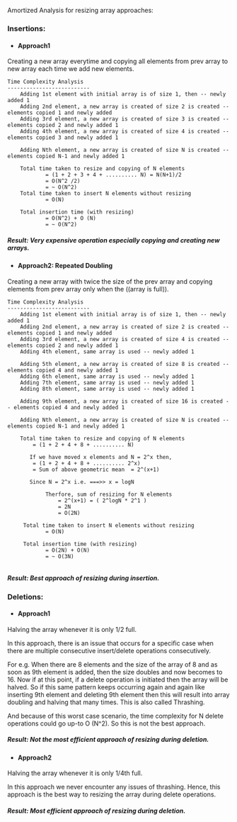 Amortized Analysis for resizing array approaches:

### Insertions:
####
* #### Approach1
Creating a new array everytime and copying all elements from prev array
to new array each time we add new elements.

````
Time Complexity Analysis
--------------------------
    Adding 1st element with initial array is of size 1, then -- newly added 1
    Adding 2nd element, a new array is created of size 2 is created -- elements copied 1 and newly added
    Adding 3rd element, a new array is created of size 3 is created -- elements copied 2 and newly added 1
    Adding 4th element, a new array is created of size 4 is created -- elements copied 3 and newly added 1

    Adding Nth element, a new array is created of size N is created -- elements copied N-1 and newly added 1

    Total time taken to resize and copying of N elements
            = (1 + 2 + 3 + 4 + .......... N) = N(N+1)/2 
            = O(N^2 /2) 
            = ~ O(N^2)
    Total time taken to insert N elements without resizing 
            = O(N)
            
    Total insertion time (with resizing)
            = O(N^2) + O (N)
            = ~ O(N^2)
````
##### Result:  Very expensive operation especially copying and creating new arrays.

####
* #### Approach2: Repeated Doubling
Creating a new array with twice the size of the prev array
and copying elements from prev array only when the ((array is full)).


````
Time Complexity Analysis
--------------------------
    Adding 1st element with initial array is of size 1, then -- newly added 1
    Adding 2nd element, a new array is created of size 2 is created -- elements copied 1 and newly added
    Adding 3rd element, a new array is created of size 4 is created -- elements copied 2 and newly added 1
    Adding 4th element, same array is used -- newly added 1
    
    Adding 5th element, a new array is created of size 8 is created -- elements copied 4 and newly added 1
    Adding 6th element, same array is used -- newly added 1
    Adding 7th element, same array is used -- newly added 1
    Adding 8th element, same array is used -- newly added 1
    
    Adding 9th element, a new array is created of size 16 is created -- elements copied 4 and newly added 1
    
    Adding Nth element, a new array is created of size N is created -- elements copied N-1 and newly added 1
    
    Total time taken to resize and copying of N elements
        = (1 + 2 + 4 + 8 + .......... N) 
      
       If we have moved x elements and N = 2^x then,
        = (1 + 2 + 4 + 8 + .......... 2^x)
        = Sum of above geometric mean  = 2^(x+1)
        
       Since N = 2^x i.e. ===>> x = logN
            
            Therfore, sum of resizing for N elements
                = 2^(x+1) = ( 2^logN * 2^1 )
                = 2N
                = O(2N)
     
     Total time taken to insert N elements without resizing 
            = O(N)
            
     Total insertion time (with resizing)
            = O(2N) + O(N)
            = ~ O(3N)      
             
````
##### Result:  Best approach of resizing during insertion.

### Deletions:
####
* #### Approach1
Halving the array whenever it is only 1/2 full.

In this approach, there is an issue that occurs for a specific case
when there are multiple consecutive insert/delete operations consecutively.

For e.g. When there are 8 elements and the size of the array of 8 and 
as soon as 9th element is added, then the size doubles and now becomes to 16.
Now if at this point, if a delete operation is initiated then the array will be halved.
So if this same pattern keeps occurring again and again like inserting 9th element and deleting 9th element
then this will result into array doubling and halving that many times.
This is also called Thrashing.

And because of this worst case scenario,
the time complexity for N delete operations could go up-to
O (N^2). So this is not the best approach.
##### Result:  Not the most efficient approach of resizing during deletion.

####
* #### Approach2
Halving the array whenever it is only 1/4th full.

In this approach we never encounter any issues of thrashing.
Hence, this approach is the best way to resizing the array during delete operations.

##### Result:  Most efficient approach of resizing during deletion.
